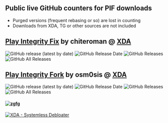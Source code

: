 ## Public live GitHub counters for PIF downloads

- Purged versions (frequent rebasing or so) are lost in counting
- Downloads from XDA, TG or other sources are not included

## [Play Integrity Fix](https://github.com/chiteroman/PlayIntegrityFork/) by chiteroman @ [XDA](https://xdaforums.com/t/module-play-integrity-fix-safetynet-fix.4607985/)

![GitHub release (latest by date)](https://img.shields.io/github/v/release/chiteroman/PlayIntegrityFix?label=Release&style=plastic) ![GitHub Release Date](https://img.shields.io/github/release-date/chiteroman/PlayIntegrityFix?label=Release%20Date&style=plastic)
![GitHub Releases](https://img.shields.io/github/downloads/chiteroman/PlayIntegrityFix/latest/total?label=Downloads%20%28Latest%20Release%29&style=plastic)
![GitHub All Releases](https://img.shields.io/github/downloads/chiteroman/PlayIntegrityFix/total?label=Total%20Downloads%20%28All%20Releases%29&style=plastic)

## [Play Integrity Fork](https://github.com/osm0sis/PlayIntegrityFork) by osm0sis @ [XDA](https://github.com/chiteroman/PlayIntegrityFork/)

![GitHub release (latest by date)](https://img.shields.io/github/v/release/osm0sis/PlayIntegrityFork?label=Release&style=plastic) ![GitHub Release Date](https://img.shields.io/github/release-date/osm0sis/PlayIntegrityFork?label=Release%20Date&style=plastic)
![GitHub Releases](https://img.shields.io/github/downloads/osm0sis/PlayIntegrityFork/latest/total?label=Downloads%20%28Latest%20Release%29&style=plastic)
![GitHub All Releases](https://img.shields.io/github/downloads/osm0sis/PlayIntegrityFork/total?label=Total%20Downloads%20%28All%20Releases%29&style=plastic)

#### <a href="https://github.com/zgfg/Etc"> <img src="https://img.shields.io/badge/Copyright _(c)_zgfg_2023-orange?logo=QuickLook&logoColor=yellow" alt="zgfg"></a>

<p align="left">
<a href="https://forum.xda-developers.com/t/magisk-module-systemless-debloater.4180083"> <img src="https://img.shields.io/badge/XDA-Systemless_Debloater-orange?logo=QuickLook&logoColor=yellow" alt="XDA - Systemless Debloater"></a>
</p>
